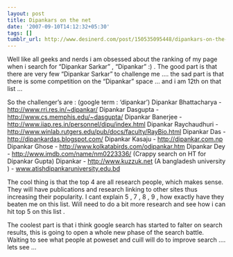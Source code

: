 ```yaml
---
layout: post
title: Dipankars on the net
date: '2007-09-10T14:12:32+05:30'
tags: []
tumblr_url: http://www.desinerd.com/post/150535095448/dipankars-on-the-net
---
```

Well like all geeks and nerds i am obsessed about the ranking of my page when i search for “Dipankar Sarkar” , “Dipankar” :) . The good part is that there are very few “Dipankar Sarkar” to challenge me …. the sad part is that there is some competition on the “Dipankar” space … and i am 12th on that list …

So the challenger’s are : (google term : ‘dipankar’)
Dipankar Bhattacharya  - http://www.rri.res.in/~dipankar/
	Dipankar Dasgupta - http://www.cs.memphis.edu/~dasgupta/
	Dipankar Banerjee - http://www.iiap.res.in/personnel/dipu/index.html
	Dipankar Raychaudhuri - http://www.winlab.rutgers.edu/pub/docs/faculty/RayBio.html 
	Dipankar Das - http://dipankardas.blogspot.com/
	Dipankar Kasaju - http://dipankar.com.np
	Dipankar Ghose - http://www.kolkatabirds.com/odipankar.htm
	Dipankar Dey - http://www.imdb.com/name/nm0223336/
	(Crappy search on HT for Dipankar Gupta)
	 Dipankar - http://www.kuzzuk.net
	(A bangladesh university ) - www.atishdipankaruniversity.edu.bd

The cool thing is that the top 4 are all research people, which makes sense. They will have publications and research linking to other sites thus increasing their popularity. I cant explain 5 , 7 , 8 , 9 , how exactly have they beaten me on this list. Will need to do a bit more research and see how i can hit top 5 on this list .

The coolest part is that i think google search has started to falter on search results, this is going to open a whole new phase of the search battle. Waiting to see what people at poweset and cuill will do to improve search …. lets see …
